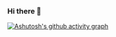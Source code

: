### Hi there 👋



<!--
**HideTheTime/HideTheTime** is a ✨ _special_ ✨ repository because its `README.md` (this file) appears on your GitHub profile.

Here are some ideas to get you started:

- 🔭 I’m currently working on ...
- 🌱 I’m currently learning ...
- 👯 I’m looking to collaborate on ...
- 🤔 I’m looking for help with ...
- 💬 Ask me about ...
- 📫 How to reach me: ...
- 😄 Pronouns: ...
- ⚡ Fun fact: ...

## ![](https://img.shields.io/badge/Typescript-latest-blue)
-->


[![Ashutosh's github activity graph](https://activity-graph.herokuapp.com/graph?username=HideTheTime&theme=github)](https://github.com/ashutosh00710/github-readme-activity-graph)


<!-- ![Anurag's GitHub stats](https://github-readme-stats.vercel.app/api?username=HideTheTime&show_icons=true&theme=Gradient) -->



